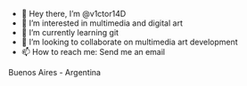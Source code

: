 - 👋 Hey there, I’m @v1ctor14D
- 👀 I’m interested in multimedia and digital art
- 🌱 I’m currently learning git
- 💞️ I’m looking to collaborate on multimedia art development 
- 📫 How to reach me: Send me an email

Buenos Aires - Argentina 

<!---
v1ctor14D/v1ctor14D is a ✨ special ✨ repository because its `README.md` (this file) appears on your GitHub profile.
You can click the Preview link to take a look at your changes.
--->
